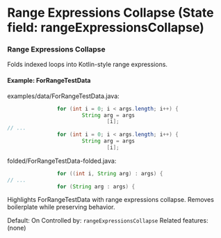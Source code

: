 # Range Expressions Collapse (State field: rangeExpressionsCollapse)

### Range Expressions Collapse
Folds indexed loops into Kotlin-style range expressions.

#### Example: ForRangeTestData

examples/data/ForRangeTestData.java:
```java
                for (int i = 0; i < args.length; i++) {
                        String arg = args
                                [i];
// ...
                for (int i = 0; i < args.length; i++) {
                        String arg = args
                                [i];
```

folded/ForRangeTestData-folded.java:
```java
                for ((int i, String arg) : args) {
// ...
                for (String arg : args) {
```

Highlights ForRangeTestData with range expressions collapse.
Removes boilerplate while preserving behavior.

Default: On
Controlled by: `rangeExpressionsCollapse`
Related features: (none)
